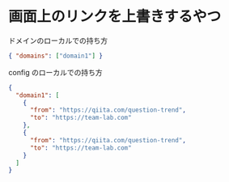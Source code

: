 # 画面上のリンクを上書きするやつ

ドメインのローカルでの持ち方

```json
{ "domains": ["domain1"] }
```

config のローカルでの持ち方

```json
{
  "domain1": [
    {
      "from": "https://qiita.com/question-trend",
      "to": "https://team-lab.com"
    },
    {
      "from": "https://qiita.com/question-trend",
      "to": "https://team-lab.com"
    }
  ]
}
```
